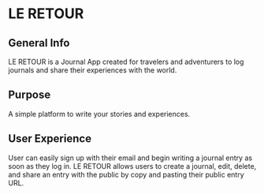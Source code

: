 # LE RETOUR



## General Info



LE RETOUR is a Journal App created for travelers and adventurers to log journals and share their experiences with the world.

## Purpose



A simple platform to write your stories and experiences.

## User Experience 



User can easily sign up with their email and begin writing a journal entry as soon as they log in. LE RETOUR allows users to create a journal, edit, delete, and share an entry with the public by copy and pasting their public entry URL.


